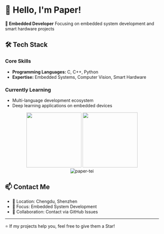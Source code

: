 # 👋 Hello, I'm Paper!
**🎯 Embedded Developer**
Focusing on embedded system development and smart hardware projects

## 🛠️ Tech Stack
### Core Skills
- **Programming Languages:** C, C++, Python
- **Expertise:** Embedded Systems, Computer Vision, Smart Hardware

### Currently Learning
- Multi-language development ecosystem
- Deep learning applications on embedded devices
  
<div align="center">
  <img height="180em" src="https://github-readme-stats.vercel.app/api?username=paper-tei&show_icons=true&theme=tokyonight&include_all_commits=true&count_private=true"/>
  <img height="180em" src="https://github-readme-stats.vercel.app/api/top-langs/?username=paper-tei&layout=compact&theme=tokyonight"/>
</div>

<div align="center">
  <img src="https://github-readme-streak-stats.herokuapp.com/?user=paper-tei&theme=tokyonight" alt="paper-tei" />
</div>

## 📫 Contact Me
- 📍 Location: Chengdu, Shenzhen
- 💼 Focus: Embedded System Development
- 📧 Collaboration: Contact via GitHub Issues

---
⭐️ If my projects help you, feel free to give them a Star!
